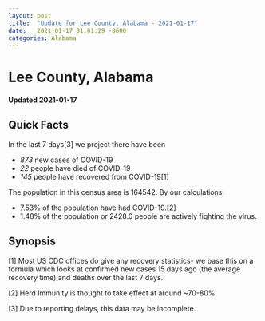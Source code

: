 ```yaml
---
layout: post
title:  "Update for Lee County, Alabama - 2021-01-17"
date:   2021-01-17 01:01:29 -0600
categories: Alabama
---
```


# Lee County, Alabama
#### Updated 2021-01-17

## Quick Facts

In the last 7 days[3] we project there have been
- *873* new cases of COVID-19
- *22* people have died of COVID-19
- *145* people have recovered from COVID-19[1]

The population in this census area is 164542. By our calculations:
- 7.53% of the population have had COVID-19.[2]
- 1.48% of the population or 2428.0 people are actively fighting the virus.

## Synopsis




[1] Most US CDC offices do give any recovery statistics- we base this on a formula which looks at confirmed new cases
15 days ago (the average recovery time) and deaths over the last 7 days.

[2] Herd Immunity is thought to take effect at around ~70-80%

[3] Due to reporting delays, this data may be incomplete.
 
    